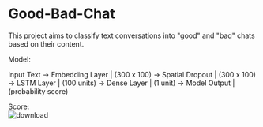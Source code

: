 # Good-Bad-Chat
This project aims to classify text conversations into "good" and "bad" chats based on their content.

Model:  

Input Text -> Embedding Layer | (300 x 100) -> Spatial Dropout   | (300 x 100) -> LSTM Layer | (100 units) -> Dense Layer | (1 unit) -> Model Output | (probability score)

Score:  
![download](https://github.com/bibasrairockz/Good-Bad-Chat/assets/130794180/e7d72263-2b43-4d75-978d-573233678b81)

